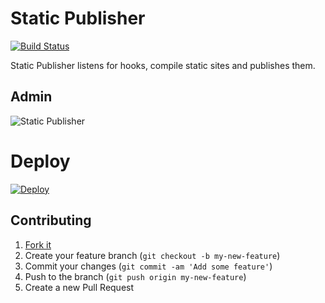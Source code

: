# Static Publisher

[![Build Status](https://travis-ci.org/static-publisher/static-publisher.svg?branch=master)](https://travis-ci.org/static-publisher/static-publisher)

Static Publisher listens for hooks, compile static sites and publishes them.

## Admin

![Static Publisher](http://static-publisher.github.io/static-publisher/screenshot.jpg)

# Deploy

[![Deploy](https://www.herokucdn.com/deploy/button.png)](https://heroku.com/deploy)

## Contributing

1. [Fork it](https://github.com/static-publisher/static-publisher/fork)
2. Create your feature branch (`git checkout -b my-new-feature`)
3. Commit your changes (`git commit -am 'Add some feature'`)
4. Push to the branch (`git push origin my-new-feature`)
5. Create a new Pull Request
